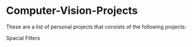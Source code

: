 # Computer-Vision-Projects

These are a list of personal projects that consists of the following projects:

Spacial Filters
